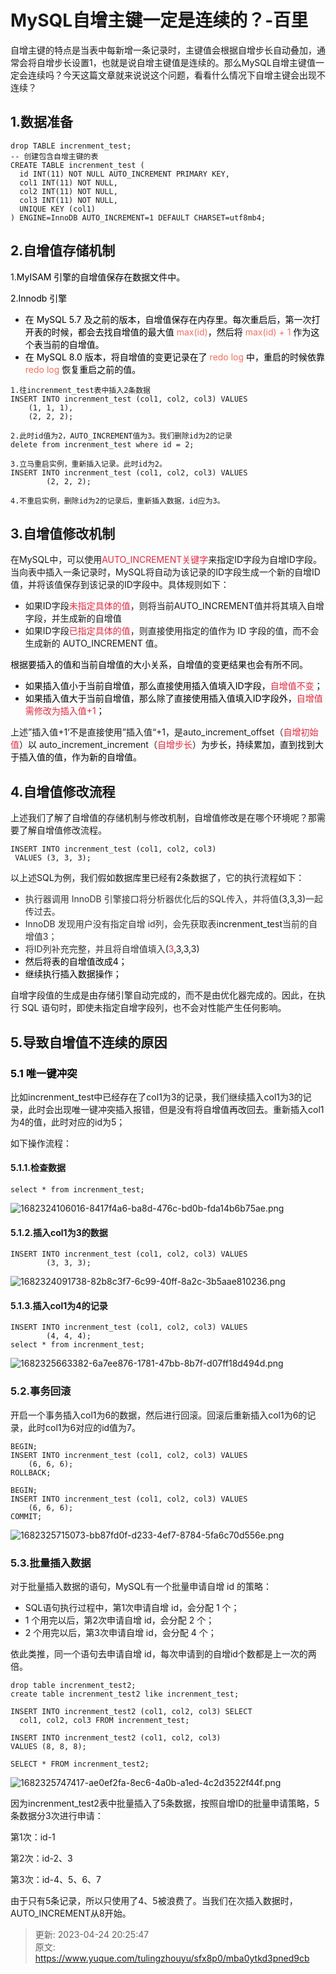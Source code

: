 # MySQL自增主键一定是连续的？-百里

自增主键的特点是当表中每新增一条记录时，主键值会根据自增步长自动叠加，通常会将自增步长设置1，也就是说自增主键值是连续的。那么MySQL自增主键值一定会连续吗？今天这篇文章就来说说这个问题，看看什么情况下自增主键会出现不连续？

## 1.数据准备
```plsql
drop TABLE increnment_test;
-- 创建包含自增主键的表  
CREATE TABLE increnment_test (  
  id INT(11) NOT NULL AUTO_INCREMENT PRIMARY KEY,  
  col1 INT(11) NOT NULL,
  col2 INT(11) NOT NULL,
  col3 INT(11) NOT NULL,
  UNIQUE KEY (col1)
) ENGINE=InnoDB AUTO_INCREMENT=1 DEFAULT CHARSET=utf8mb4;
```

## 2.自增值存储机制
1.<font style="color:rgb(0, 0, 0);">MyISAM 引擎的自增值保存在数据文件中。</font>

<font style="color:rgb(0, 0, 0);">2.Innodb 引擎</font>

+ <font style="color:black;">在 MySQL 5.7 及之前的版本，自增值保存在内存里。每次重启后，第一次打开表的时候，都会去找自增值的最大值</font><font style="color:black;"> </font><font style="color:rgb(239, 112, 96);">max(id)</font><font style="color:black;">，然后将</font><font style="color:black;"> </font><font style="color:rgb(239, 112, 96);">max(id) + 1</font><font style="color:black;"> </font><font style="color:black;">作为这个表当前的自增值。</font>
+ <font style="color:black;">在 MySQL 8.0 版本，将自增值的变更记录在了 </font><font style="color:rgb(239, 112, 96);">redo log</font><font style="color:black;"> 中，重启的时候依靠 </font><font style="color:rgb(239, 112, 96);">redo log</font><font style="color:black;"> 恢复重启之前的值。</font>

```plsql
1.往increnment_test表中插入2条数据
INSERT INTO increnment_test (col1, col2, col3) VALUES    
    (1, 1, 1),    
    (2, 2, 2);

2.此时id值为2，AUTO_INCREMENT值为3。我们删除id为2的记录
delete from increnment_test where id = 2;

3.立马重启实例，重新插入记录。此时id为2。
INSERT INTO increnment_test (col1, col2, col3) VALUES    
		(2, 2, 2);

4.不重启实例，删除id为2的记录后，重新插入数据，id应为3。
```

## 3.自增值修改机制
在MySQL中，可以使用<font style="color:#DF2A3F;">AUTO_INCREMENT关键字</font>来指定ID字段为自增ID字段。当向表中插入一条记录时，MySQL将自动为该记录的ID字段生成一个新的自增ID值，并将该值保存到该记录的ID字段中。具体规则如下：

+ 如果ID字段<font style="color:#DF2A3F;">未指定具体的值</font>，则将当前AUTO_INCREMENT值并将其填入自增字段，并生成新的自增值
+ 如果ID字段<font style="color:#DF2A3F;">已指定具体的值</font>，则直接使用指定的值作为 ID 字段的值，而不会生成新的 AUTO_INCREMENT 值。

<font style="color:rgb(0, 0, 0);">根据要插入的值和当前自增值的大小关系，自增值的变更结果也会有所不同。</font>

+ <font style="color:rgb(0, 0, 0);">如果插入值小于当前自增值，那么直接使用插入值填入ID字段，</font><font style="color:#DF2A3F;">自增值不变</font><font style="color:rgb(0, 0, 0);">；</font>
+ <font style="color:rgb(0, 0, 0);">如果插入值大于当前自增值，那么除了直接使用插入值填入ID字段外，</font><font style="color:#DF2A3F;">自增值需修改为插入值+1</font><font style="color:rgb(0, 0, 0);">；</font>

上述”插入值+1‘不是直接使用”插入值“+1，是auto_increment_offset（<font style="color:#DF2A3F;">自增初始值</font>）<font style="color:rgb(0, 0, 0);">以 </font>auto_increment_increment（<font style="color:#DF2A3F;">自增步长</font>）<font style="color:rgb(0, 0, 0);">为步长，持续累加，直到找到大于插入值的值，作为新的自增值。</font>

## 4.自增值修改流程
上述我们了解了自增值的存储机制与修改机制，自增值修改是在哪个环境呢？那需要了解自增值修改流程。

```plsql
INSERT INTO increnment_test (col1, col2, col3) 
 VALUES (3, 3, 3);
```

以上述SQL为例，我们假如数据库里已经有2条数据了，它的执行流程如下：

+ <font style="color:rgb(51, 51, 51);">执行器调用 InnoDB 引擎接口将分析器优化后的SQL传入，并将值</font>(3,3,3)<font style="color:rgb(51, 51, 51);">一起传过去。</font>
+ <font style="color:rgb(51, 51, 51);">InnoDB 发现用户没有指定自增 id列，会先获取表</font>increnment_test<font style="color:rgb(51, 51, 51);">当前的自增值3；</font>
+ <font style="color:rgb(51, 51, 51);">将ID列补充完整，并且将自增值填入</font>(<font style="color:#DF2A3F;">3</font>,3,3,3)
+ <font style="color:rgb(1, 1, 1);">然后将表的自增值改成4；</font>
+ <font style="color:rgb(1, 1, 1);">继续执行插入数据操作</font><font style="color:rgb(1, 1, 1);">；</font>

自增字段值的生成是由存储引擎自动完成的，而不是由优化器完成的。因此，在执行 SQL 语句时，即使未指定自增字段列，也不会对性能产生任何影响。

## 5.导致自增值不连续的原因
### <font style="color:rgb(0, 0, 0);">5.1 唯一键冲突</font>
比如increnment_test中已经存在了col1为3的记录，我们继续插入col1为3的记录，此时会出现唯一键冲突插入报错，<font style="color:rgb(18, 18, 18);">但是没有将自增值再改回去</font>。重新插入col1为4的值，此时对应的id为5；

如下操作流程：

#### 5.1.1.检查数据
```plsql
select * from increnment_test;
```

![1682324106016-8417f4a6-ba8d-476c-bd0b-fda14b6b75ae.png](./img/Hfau9hRq6JTiQCGj/1682324106016-8417f4a6-ba8d-476c-bd0b-fda14b6b75ae-237729.png)

#### 5.1.2.插入col1为3的数据
```plsql
INSERT INTO increnment_test (col1, col2, col3) VALUES    
		(3, 3, 3);
```

![1682324091738-82b8c3f7-6c99-40ff-8a2c-3b5aae810236.png](./img/Hfau9hRq6JTiQCGj/1682324091738-82b8c3f7-6c99-40ff-8a2c-3b5aae810236-615069.png)

#### 5.1.3.插入col1为4的记录
```plsql
INSERT INTO increnment_test (col1, col2, col3) VALUES    
		(4, 4, 4);
select * from increnment_test;
```

![1682325663382-6a7ee876-1781-47bb-8b7f-d07ff18d494d.png](./img/Hfau9hRq6JTiQCGj/1682325663382-6a7ee876-1781-47bb-8b7f-d07ff18d494d-050345.png)

### 5.2.事务回滚
开启一个事务插入col1为6的数据，然后进行回滚。回滚后重新插入col1为6的记录，此时col1为6对应的id值为7。

```plsql
BEGIN;    
INSERT INTO increnment_test (col1, col2, col3) VALUES      
    (6, 6, 6);   
ROLLBACK; 

BEGIN;    
INSERT INTO increnment_test (col1, col2, col3) VALUES      
    (6, 6, 6);   
COMMIT; 
```

![1682325715073-bb87fd0f-d233-4ef7-8784-5fa6c70d556e.png](./img/Hfau9hRq6JTiQCGj/1682325715073-bb87fd0f-d233-4ef7-8784-5fa6c70d556e-451611.png)

### 5.3.批量插入数据
对于批量插入数据的语句，MySQL有一个批量申请自增 id 的策略：

+ SQL语句执行过程中，第1次申请自增 id，会分配 1 个；
+ 1 个用完以后，第2次申请自增 id，会分配 2 个；
+ 2 个用完以后，第3次申请自增 id，会分配 4 个；

依此类推，同一个语句去申请自增 id，每次申请到的自增id个数都是上一次的两倍。

```plsql
drop table increnment_test2;
create table increnment_test2 like increnment_test;

INSERT INTO increnment_test2 (col1, col2, col3) SELECT
  col1, col2, col3 FROM increnment_test;

INSERT INTO increnment_test2 (col1, col2, col3)
VALUES (8, 8, 8);  

SELECT * FROM increnment_test2; 
```

![1682325747417-ae0ef2fa-8ec6-4a0b-a1ed-4c2d3522f44f.png](./img/Hfau9hRq6JTiQCGj/1682325747417-ae0ef2fa-8ec6-4a0b-a1ed-4c2d3522f44f-468116.png)

因为increnment_test2表中批量插入了5条数据，按照自增ID的批量申请策略，5条数据分3次进行申请：

第1次：id-1

第2次：id-2、3

第3次：id-4、5、6、7

由于只有5条记录，所以只使用了4、5被浪费了。当我们在次插入数据时，AUTO_INCREMENT从8开始。



> 更新: 2023-04-24 20:25:47  
> 原文: <https://www.yuque.com/tulingzhouyu/sfx8p0/mba0ytkd3pned9cb>